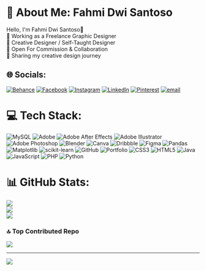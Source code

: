# 💫 About Me: Fahmi Dwi Santoso
Hello, I'm Fahmi Dwi Santoso👏<br>🔭 Working as a Freelance Graphic Designer<br>👯 Creative Designer / Self-Taught Designer<br>🤝 Open For Commission & Collaboration<br>🌱 Sharing my creative design journey


## 🌐 Socials:
[![Behance](https://img.shields.io/badge/Behance-1769ff?logo=behance&logoColor=white)](https://behance.net/https://www.behance.net/fahzzzstudio) [![Facebook](https://img.shields.io/badge/Facebook-%231877F2.svg?logo=Facebook&logoColor=white)](https://facebook.com/https://www.facebook.com/fahmi.d.santoso/) [![Instagram](https://img.shields.io/badge/Instagram-%23E4405F.svg?logo=Instagram&logoColor=white)](https://instagram.com/_fahzzz) [![LinkedIn](https://img.shields.io/badge/LinkedIn-%230077B5.svg?logo=linkedin&logoColor=white)](https://www.linkedin.com/in/fahmi-dwi-santoso-540127321/) [![Pinterest](https://img.shields.io/badge/Pinterest-%23E60023.svg?logo=Pinterest&logoColor=white)](https://pinterest.com/FahzzzStudioo) [![email](https://img.shields.io/badge/Email-D14836?logo=gmail&logoColor=white)](mailto:fahzzzstd04@gmail.com) 

# 💻 Tech Stack:
![MySQL](https://img.shields.io/badge/mysql-4479A1.svg?style=flat&logo=mysql&logoColor=white) ![Adobe](https://img.shields.io/badge/adobe-%23FF0000.svg?style=flat&logo=adobe&logoColor=white) ![Adobe After Effects](https://img.shields.io/badge/Adobe%20After%20Effects-9999FF.svg?style=flat&logo=Adobe%20After%20Effects&logoColor=white) ![Adobe Illustrator](https://img.shields.io/badge/adobe%20illustrator-%23FF9A00.svg?style=flat&logo=adobe%20illustrator&logoColor=white) ![Adobe Photoshop](https://img.shields.io/badge/adobe%20photoshop-%2331A8FF.svg?style=flat&logo=adobe%20photoshop&logoColor=white) ![Blender](https://img.shields.io/badge/blender-%23F5792A.svg?style=flat&logo=blender&logoColor=white) ![Canva](https://img.shields.io/badge/Canva-%2300C4CC.svg?style=flat&logo=Canva&logoColor=white) ![Dribbble](https://img.shields.io/badge/Dribbble-EA4C89?style=flat&logo=dribbble&logoColor=white) ![Figma](https://img.shields.io/badge/figma-%23F24E1E.svg?style=flat&logo=figma&logoColor=white) ![Pandas](https://img.shields.io/badge/pandas-%23150458.svg?style=flat&logo=pandas&logoColor=white) ![Matplotlib](https://img.shields.io/badge/Matplotlib-%23ffffff.svg?style=flat&logo=Matplotlib&logoColor=black) ![scikit-learn](https://img.shields.io/badge/scikit--learn-%23F7931E.svg?style=flat&logo=scikit-learn&logoColor=white) ![GitHub](https://img.shields.io/badge/github-%23121011.svg?style=flat&logo=github&logoColor=white) ![Portfolio](https://img.shields.io/badge/Portfolio-%23000000.svg?style=flat&logo=firefox&logoColor=#FF7139) ![CSS3](https://img.shields.io/badge/css3-%231572B6.svg?style=flat&logo=css3&logoColor=white) ![HTML5](https://img.shields.io/badge/html5-%23E34F26.svg?style=flat&logo=html5&logoColor=white) ![Java](https://img.shields.io/badge/java-%23ED8B00.svg?style=flat&logo=openjdk&logoColor=white) ![JavaScript](https://img.shields.io/badge/javascript-%23323330.svg?style=flat&logo=javascript&logoColor=%23F7DF1E) ![PHP](https://img.shields.io/badge/php-%23777BB4.svg?style=flat&logo=php&logoColor=white) ![Python](https://img.shields.io/badge/python-3670A0?style=flat&logo=python&logoColor=ffdd54)
# 📊 GitHub Stats:
![](https://github-readme-stats.vercel.app/api?username=FahzzzStudio&theme=shadow_blue&hide_border=false&include_all_commits=true&count_private=false)<br/>
![](https://nirzak-streak-stats.vercel.app/?user=FahzzzStudio&theme=shadow_blue&hide_border=false)<br/>
![](https://github-readme-stats.vercel.app/api/top-langs/?username=FahzzzStudio&theme=shadow_blue&hide_border=false&include_all_commits=true&count_private=false&layout=compact)

### 🔝 Top Contributed Repo
![](https://github-contributor-stats.vercel.app/api?username=FahzzzStudio&limit=5&theme=dark&combine_all_yearly_contributions=true)

---
[![](https://visitcount.itsvg.in/api?id=FahzzzStudio&icon=0&color=0)](https://visitcount.itsvg.in)

<!-- Proudly created with GPRM ( https://gprm.itsvg.in ) -->
